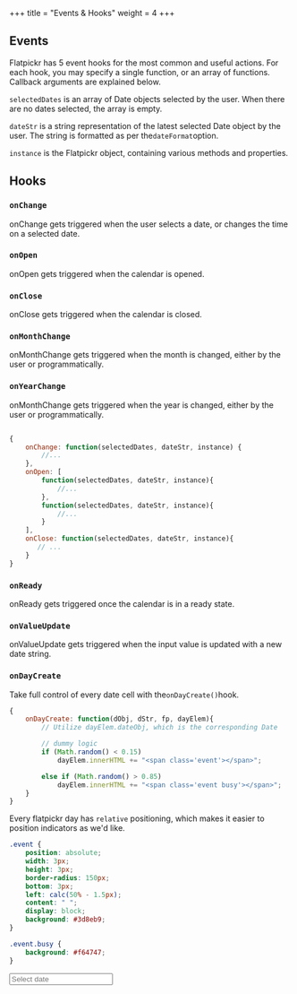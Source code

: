 +++
title = "Events & Hooks"
weight = 4
+++

## Events

Flatpickr has 5 event hooks for the most common and useful actions. For each hook, you may specify a single function, or an array of functions. Callback arguments are explained below.

`selectedDates` is an array of Date objects selected by the user. When there are no dates selected, the array is empty.

`dateStr` is a string representation of the latest selected Date object by the user. The string is formatted as per the`dateFormat`option.

`instance` is the Flatpickr object, containing various methods and properties.

## Hooks

### `onChange`

onChange gets triggered when the user selects a date, or changes the time on a selected date.

### `onOpen`

onOpen gets triggered when the calendar is opened.

### `onClose`

onClose gets triggered when the calendar is closed.

### `onMonthChange`

onMonthChange gets triggered when the month is changed, either by the user or programmatically.

### `onYearChange`

onMonthChange gets triggered when the year is changed, either by the user or programmatically.

```javascript

{
    onChange: function(selectedDates, dateStr, instance) {
        //...
    },
    onOpen: [
        function(selectedDates, dateStr, instance){
            //...
        },
        function(selectedDates, dateStr, instance){
            //...
        }
    ],
    onClose: function(selectedDates, dateStr, instance){
       // ...
    }
}
```


### `onReady`

onReady gets triggered once the calendar is in a ready state.

### `onValueUpdate`

onValueUpdate gets triggered when the input value is updated with a new date string.

### `onDayCreate`

Take full control of every date cell with the`onDayCreate()`hook.

```js
{
    onDayCreate: function(dObj, dStr, fp, dayElem){
        // Utilize dayElem.dateObj, which is the corresponding Date

        // dummy logic
        if (Math.random() < 0.15)
            dayElem.innerHTML += "<span class='event'></span>";

        else if (Math.random() > 0.85)
            dayElem.innerHTML += "<span class='event busy'></span>";
    }
}
```

Every flatpickr day has `relative` positioning, which makes it easier to position indicators as we'd like.

```css
.event {
    position: absolute;
    width: 3px;
    height: 3px;
    border-radius: 150px;
    bottom: 3px;
    left: calc(50% - 1.5px);
    content: " ";
    display: block;
    background: #3d8eb9;
}

.event.busy {
    background: #f64747;
}
```

<style>
.event {
    position: absolute;
    width: 3px;
    height: 3px;
    border-radius: 150px;
    bottom: 3px;
    left: calc(50% - 1.5px);
    content: " ";
    display: block;
    background: #3d8eb9;
}

.event.busy {
    background: #f64747;
}
</style>

<input data-id="onDayCreate" type="text" placeholder="Select date" class="flatpickr">
